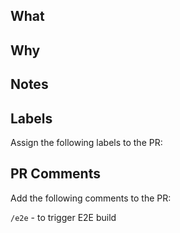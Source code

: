 ## What

## Why

## Notes
<!-- Add any notes here -->

## Labels

Assign the following labels to the PR:

## PR Comments

Add the following comments to the PR:

`/e2e` - to trigger E2E build